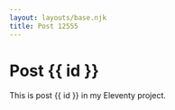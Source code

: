 ```yaml
---
layout: layouts/base.njk
title: Post 12555
---
```


# Post {{ id }}

This is post {{ id }} in my Eleventy project.
